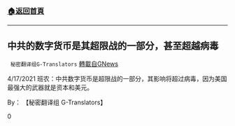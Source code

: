 ###  [:house:返回首頁](https://github.com/ourhimalayas/txt)
---

## 中共的数字货币是其超限战的一部分，甚至超越病毒
` 秘密翻译组G-Translators` [轉載自GNews](https://gnews.org/zh-hans/1112336/)

4/17/2021 班农：中共数字货币是超限战的一部分，其影响将超过病毒，因为美国最强大的武器就是资本和美元。

By： 【秘密翻译组 G-Translators】

0
